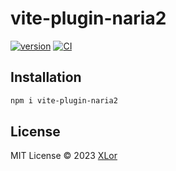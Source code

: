 # vite-plugin-naria2

[![version](https://img.shields.io/npm/v/vite-plugin-naria2?label=vite-plugin-naria2)](https://www.npmjs.com/package/vite-plugin-naria2)
[![CI](https://github.com/yjl9903/naria2/actions/workflows/ci.yml/badge.svg)](https://github.com/yjl9903/naria2/actions/workflows/ci.yml)

## Installation

```bash
npm i vite-plugin-naria2
```

## License

MIT License © 2023 [XLor](https://github.com/yjl9903)
